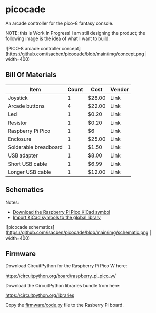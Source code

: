 # picocade

An arcade controller for the pico-8 fantasy console.

NOTE: this is Work In Progress! I am still designing the product; the following image is the idea of what I want to build:

![PICO-8 arcade controller concept](https://github.com/isacben/picocade/blob/main/img/concept.png | width=400)

## Bill Of Materials

| Item | Count | Cost | Vendor |
| ---- | ----- | ---- | ------ |
| Joystick | 1 | $28.00 | Link |
| Arcade buttons | 4 | $22.00 | Link |
| Led | 1 | $0.20 | Link |
| Resistor | 1 | $0.20 | Link |
| Raspberry Pi Pico | 1 | $6 | Link |
| Enclosure | 1 | $25.00 | Link |
| Solderable breadboard | 1 | $1.50 | Link |
| USB adapter | 1 | $8.00 | Link |
| Short USB cable | 1 | $6.99 | Link |
| Longer USB cable | 1 | $12.00 | Link | 

## Schematics

Notes:

- [Download the Raspberry Pi Pico KiCad symbol](https://forums.raspberrypi.com/viewtopic.php?t=336825)
- [Import KiCad symbols to the global library](https://forum.kicad.info/t/copying-new-symbols-from-one-project-to-another/36338/4)

![picocade schematics](https://github.com/isacben/picocade/blob/main/img/schematic.png | width=400)

## Firmware

Download CircuitPython for the Raspberry Pi Pico W here:

https://circuitpython.org/board/raspberry_pi_pico_w/

Download the CircuitPython libraries bundle from here:

https://circuitpython.org/libraries

Copy the [firmware/code.py](https://github.com/isacben/picocade/blob/main/firmware/code.py) file to the Rasberry Pi board.
